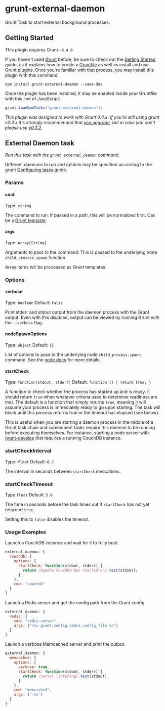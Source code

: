 # grunt-external-daemon

Grunt Task to start external background processes.

## Getting Started
This plugin requires Grunt `~0.4.0`

If you haven't used [Grunt](http://gruntjs.com/) before, be sure to check out the [Getting Started](http://gruntjs.com/getting-started) guide, as it explains how to create a [Gruntfile](http://gruntjs.com/sample-gruntfile) as well as install and use Grunt plugins. Once you're familiar with that process, you may install this plugin with this command:

```shell
npm install grunt-external-daemon --save-dev
```

Once the plugin has been installed, it may be enabled inside your Gruntfile with this line of JavaScript:

```js
grunt.loadNpmTasks('grunt-external-daemon');
```

*This plugin was designed to work with Grunt 0.4.x. If you're still using grunt v0.3.x it's strongly recommended that [you upgrade](http://gruntjs.com/upgrading-from-0.3-to-0.4), but in case you can't please use [v0.3.2](https://github.com/gruntjs/grunt-contrib-coffee/tree/grunt-0.3-stable).*

## External Daemon task
_Run this task with the `grunt external_daemon` command._

Different daemons to run and options may be specified according to the grunt [Configuring tasks](http://gruntjs.com/configuring-tasks) guide.

### Params
#### cmd
Type: `string`

The command to run. If passed in a path, this will be normalized first. Can be a [Grunt template](http://gruntjs.com/configuring-tasks#templates).

#### args
Type: `Array[String]`

Arguments to pass to the command. This is passed to the underlying node `child_process.spawn` function.

Array items will be processed as Grunt templates.

### Options

#### verbose
Type: `boolean`
Default: `false`

Print stderr and stdout output from the daemon process with the Grunt output. Even with this disabled, output can be viewed by 
running Grunt with the `--verbose` flag.

#### nodeSpawnOptions
Type: `object`
Default: `{}`

List of options to pass to the underlying node `child_process.spawn` command. See the [node docs](http://nodejs.org/api/child_process.html#child_process_child_process_spawn_command_args_options) for more details.

#### startCheck
Type: `function(stdout, stderr)`
Default: `function () { return true; }`

A function to check whether the process has started up and is ready. It should return `true` when whatever criteria used to determine
readiness are met. The default is a function that simply returns `true`, meaning it will assume your process is immediately ready to go
upon starting. The task will block until this process returns true or the timeout has elapsed (see below).

This is useful when you are starting a daemon process in the middle of a Grunt task chain and subsequent tasks require this daemon to be 
running before executing themselves. For instance, starting a node server with [grunt-develop](https://github.com/edwardhotchkiss/grunt-develop)
that requires a running CouchDB instance.

### startCheckInterval
Type: `float`
Default: `0.5`

The interval in seconds between `startCheck` invocations.

### startCheckTimeout
Type `float`
Default: `5.0`

The time in seconds before the task times out if `startCheck` has not yet returned `true`.

Setting this to `false` disables the timeout.

### Usage Examples

Launch a CouchDB instance and wait for it to fully boot.

```js
external_daemon: {
  couchdb: {
    options: {
      startCheck: function(stdout, stderr) {
        return /Apache CouchDB has started on/.test(stdout);
      }
    },
    cmd: "couchdb"
  }
}
```

Launch a Redis server and get the config path from the Grunt config.

```js
external_daemon: {
  redis: {
    cmd: "redis-server",
    args: ["<%= grunt.config.redis_config_file %>"]
  }
}
```

Launch a verbose Memcached server and print the output.
```js
external_daemon: {
  memcached: {
    options: {
      verbose: true,
      startCheck: function(stdout, stderr) {
        return /server listening/.test(stdout);
      }
    },
    cmd: "memcached",
    args: ['-vv']
  }
}
```
